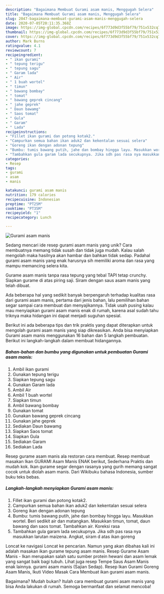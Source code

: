 ```yaml
---
description: "Bagaimana Membuat Gurami asam manis, Menggugah Selera"
title: "Bagaimana Membuat Gurami asam manis, Menggugah Selera"
slug: 2047-bagaimana-membuat-gurami-asam-manis-menggugah-selera
date: 2020-07-05T20:11:35.368Z
image: https://img-global.cpcdn.com/recipes/6f773d9d3f55bf79/751x532cq70/gurami-asam-manis-foto-resep-utama.jpg
thumbnail: https://img-global.cpcdn.com/recipes/6f773d9d3f55bf79/751x532cq70/gurami-asam-manis-foto-resep-utama.jpg
cover: https://img-global.cpcdn.com/recipes/6f773d9d3f55bf79/751x532cq70/gurami-asam-manis-foto-resep-utama.jpg
author: Mark Burns
ratingvalue: 4.1
reviewcount: 7
recipeingredient:
- " ikan gurami"
- " tepung terigu"
- " tepung sagu"
- " Garam lada"
- " Air"
- " 1 buah wortel"
- " timun"
- " bawang bombay"
- " tomat"
- " bawang geprek cincang"
- " jahe geprek"
- " Daun bawamg"
- " Saos tomat"
- " Gula"
- " Garam"
- " Lada"
recipeinstructions:
- "Fillet ikan gurami dan potong kotak2."
- "Campurkan semua bahan ikan aduk2 dan kekentalan sesuai selera"
- "Goreng ikan dengan adonan tepung"
- "Bumbu: tumis bawang putih, jahe dan bombay hingga layu. Masukkan wortel. Beri sedikit air dan matangkan. Masukkan timun, tomat, daun bawang dan saos tomat. Tambahkan air. Koreksi rasa"
- "Tambahkan gula garam lada secukupnya. Jika sdh pas rasa nya masukkan larutan maizena. Angkat, siram d atas ikan goreng"
categories:
- Resep
tags:
- gurami
- asam
- manis

katakunci: gurami asam manis 
nutrition: 179 calories
recipecuisine: Indonesian
preptime: "PT25M"
cooktime: "PT35M"
recipeyield: "1"
recipecategory: Lunch

---
```



![Gurami asam manis](https://img-global.cpcdn.com/recipes/6f773d9d3f55bf79/751x532cq70/gurami-asam-manis-foto-resep-utama.jpg)

Sedang mencari ide resep gurami asam manis yang unik? Cara membuatnya memang tidak susah dan tidak juga mudah. Kalau salah mengolah maka hasilnya akan hambar dan bahkan tidak sedap. Padahal gurami asam manis yang enak harusnya sih memiliki aroma dan rasa yang mampu memancing selera kita.

Gurame asam manis tanpa rasa tepung yang tebal TAPI tetap crunchy. Siapkan gurame di atas piring saji. Siram dengan saus asam manis yang telah dibuat.

Ada beberapa hal yang sedikit banyak berpengaruh terhadap kualitas rasa dari gurami asam manis, pertama dari jenis bahan, lalu pemilihan bahan segar sampai cara membuat dan menyajikannya. Tidak usah pusing kalau mau menyiapkan gurami asam manis enak di rumah, karena asal sudah tahu triknya maka hidangan ini dapat menjadi suguhan spesial.


Berikut ini ada beberapa tips dan trik praktis yang dapat diterapkan untuk mengolah gurami asam manis yang siap dikreasikan. Anda bisa menyiapkan Gurami asam manis menggunakan 16 bahan dan 5 langkah pembuatan. Berikut ini langkah-langkah dalam membuat hidangannya.

<!--inarticleads1-->

##### Bahan-bahan dan bumbu yang digunakan untuk pembuatan Gurami asam manis:

1. Ambil  ikan gurami
1. Gunakan  tepung terigu
1. Siapkan  tepung sagu
1. Gunakan  Garam lada
1. Ambil  Air
1. Ambil  1 buah wortel
1. Siapkan  timun
1. Ambil  bawang bombay
1. Gunakan  tomat
1. Gunakan  bawang geprek cincang
1. Gunakan  jahe geprek
1. Sediakan  Daun bawamg
1. Siapkan  Saos tomat
1. Siapkan  Gula
1. Sediakan  Garam
1. Sediakan  Lada


Resep gurame asam manis ala restoran cara membuat. Resep membuat masakan Ikan GURAMI Asam Manis ENAK berikut, Sederhana Praktis dan mudah kok. Ikan gurame segar dengan rasanya yang gurih memang sangat cocok untuk diolah asam manis. Dari Wikibuku bahasa Indonesia, sumber buku teks bebas. 

<!--inarticleads2-->

##### Langkah-langkah menyiapkan Gurami asam manis:

1. Fillet ikan gurami dan potong kotak2.
1. Campurkan semua bahan ikan aduk2 dan kekentalan sesuai selera
1. Goreng ikan dengan adonan tepung
1. Bumbu: tumis bawang putih, jahe dan bombay hingga layu. Masukkan wortel. Beri sedikit air dan matangkan. Masukkan timun, tomat, daun bawang dan saos tomat. Tambahkan air. Koreksi rasa
1. Tambahkan gula garam lada secukupnya. Jika sdh pas rasa nya masukkan larutan maizena. Angkat, siram d atas ikan goreng


Loncat ke navigasi Loncat ke pencarian. Namun yang akan dibahas kali ini adalah masakan ikan gurame tepung asam manis. Resep Gurame Asam Manis - Ikan merupakan salah satu sumber protein hewani dan asam lemak yang sangat baik bagi tubuh. Lihat juga resep Tempe Saus Asam Manis enak lainnya. gurami asam manis (Sajian Sedap). Resep Ikan Gurami Goreng Asam Manis, Ikuti Video Masak Cara Membuat ikan gurami asam manis. 

Bagaimana? Mudah bukan? Itulah cara membuat gurami asam manis yang bisa Anda lakukan di rumah. Semoga bermanfaat dan selamat mencoba!
